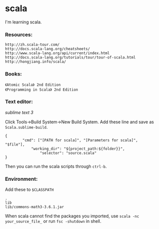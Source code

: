 # scala

I'm learning scala.

### Resources: 
```
http://zh.scala-tour.com/ 
http://docs.scala-lang.org/cheatsheets/
http://www.scala-lang.org/api/current/index.html
http://docs.scala-lang.org/tutorials/tour/tour-of-scala.html
http://hongjiang.info/scala/
```

### Books:
```
《Atomic Scala》 2nd Edition
《Programming in Scala》 2nd Edition
```

### Text editor: 
*sublime text 3*

Click Tools->Build System->New Build System. 
Add these line and save as `Scala.sublime-build`.
```
{
	    "cmd": ["[PATH for scala]", "[Parameters for scala]", "$file"],
		    "working_dir": "${project_path:${folder}}",
			    "selector": "source.scala"
}
```
Then you can run the scala scripts through `ctrl-b`.

### Environment:
Add these to `$CLASSPATH`
```
.
lib
lib/commons-math3-3.6.1.jar
```

When scala cannot find the packages you imported, use `scala -nc your_source_file_` or run `fsc -shutdown` in shell.


